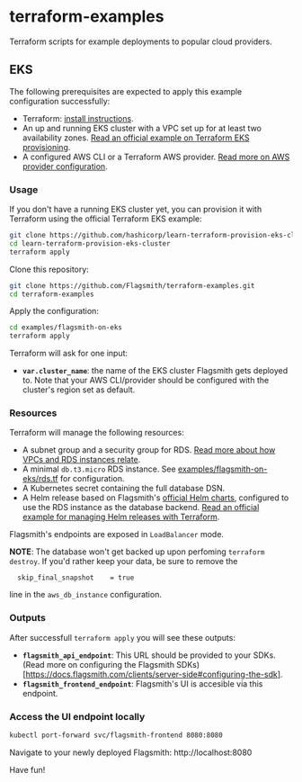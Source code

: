 # terraform-examples
Terraform scripts for example deployments to popular cloud providers.

## EKS

The following prerequisites are expected to apply this example configuration successfully:

- Terraform: [install instructions](https://developer.hashicorp.com/terraform/downloads).
- An up and running EKS cluster with a VPC set up for at least two availability zones. [Read an official example on Terraform EKS provisioning](https://developer.hashicorp.com/terraform/tutorials/kubernetes/eks).
- A configured AWS CLI or a Terraform AWS provider. [Read more on AWS provider configuration](https://registry.terraform.io/providers/hashicorp/aws/latest/docs#authentication-and-configuration).

### Usage

If you don't have a running EKS cluster yet, you can provision it with Terraform using the official Terraform EKS example:

```bash
git clone https://github.com/hashicorp/learn-terraform-provision-eks-cluster.git
cd learn-terraform-provision-eks-cluster
terraform apply
```

Clone this repository:

```bash
git clone https://github.com/Flagsmith/terraform-examples.git
cd terraform-examples
```

Apply the configuration:

```bash
cd examples/flagsmith-on-eks
terraform apply
```

Terraform will ask for one input:

- **`var.cluster_name`**: the name of the EKS cluster Flagsmith gets deployed to. Note that your AWS CLI/provider should be configured with the cluster's region set as default.

### Resources

Terraform will manage the following resources:

- A subnet group and a security group for RDS. [Read more about how VPCs and RDS instances relate](https://docs.aws.amazon.com/AmazonRDS/latest/UserGuide/USER_VPC.WorkingWithRDSInstanceinaVPC.html).
- A minimal `db.t3.micro` RDS instance. See [examples/flagsmith-on-eks/rds.tf](examples/flagsmith-on-eks/rds.tf) for configuration.
- A Kubernetes secret containing the full database DSN.
- A Helm release based on Flagsmith's [official Helm charts](https://flagsmith.github.io/flagsmith-charts/), configured to use the RDS instance as the database backend. [Read an official example for managing Helm releases with Terraform](https://developer.hashicorp.com/terraform/tutorials/kubernetes/helm-provider).

Flagsmith's endpoints are exposed in `LoadBalancer` mode.

**NOTE**: The database won't get backed up upon perfoming `terraform destroy`. If you'd rather keep your data, be sure to remove the

```
  skip_final_snapshot    = true
```

line in the `aws_db_instance` configuration.

### Outputs

After successfull `terraform apply` you will see these outputs:

- **`flagsmith_api_endpoint`**:  This URL should be provided to your SDKs. (Read more on configuring the Flagsmith SDKs)[https://docs.flagsmith.com/clients/server-side#configuring-the-sdk].
- **`flagsmith_frontend_endpoint`**: Flagsmith's UI is accesible via this endpoint.

### Access the UI endpoint locally

```bash
kubectl port-forward svc/flagsmith-frontend 8080:8080
```

Navigate to your newly deployed Flagsmith: http://localhost:8080

Have fun!
